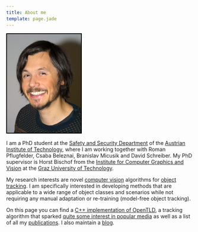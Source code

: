 ```yaml
---
title: About me
template: page.jade
---
```


<div class='sidecolumn'>
  <img style='border: 2px solid black' width='200' src='portrait.jpg' alt='My portrait' />
</div>

I am a PhD student at the [Safety and Security Department][1] of the [Austrian Institute of Technology][2],
where I am working together with Roman Pflugfelder, Csaba Beleznai, Branislav Micusik and David Schreiber.
My PhD supervisor is Horst Bischof from the [Institute for Computer Graphics and Vision][3]
at the [Graz University of Technology][4].

My research interests are novel [computer vision][5] algorithms for [object tracking][6].
I am specifically interested in developing methods that are applicable to a wide range of object classes and scenarios
while not requiring any manual adaptation or re-training (model-free object tracking).

On this page you can find a [C++ implementation of OpenTLD](/tld),
a tracking algorithm that sparked [quite some interest in popular media][7]
as well as a list of all my [publications](/publications).
I also maintain a [blog](/blog).

[1]: http://www.ait.ac.at/departments/safety-security/
[2]: http://www.ait.ac.at
[3]: http://www.icg.tugraz.at
[4]: http://www.tugraz.at
[5]: http://en.wikipedia.org/wiki/Computer_vision
[6]: http://en.wikipedia.org/wiki/Video_tracking
[7]: http://www.engadget.com/2011/03/31/zdenek-kalals-object-tracking-algorithm-learns-on-the-fly-like
